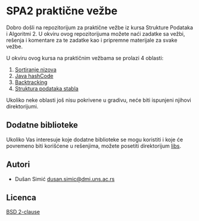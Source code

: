 # SPA2 praktične vežbe

Dobro došli na repozitorijum za praktične vežbe iz kursa Strukture Podataka i Algoritmi 2.
U okviru ovog repozitorijuma možete naći zadatke sa vežbi, rešenja i komentare za te zadatke kao i pripremne materijale za svake vežbe.

U okviru ovog kursa na praktičnim vežbama se prolazi 4 oblasti:

1. [Sortiranje nizova](./sort/)
2. [Java hashCode](./hash/)
3. [Backtracking](./backtrack/)
4. [Struktura podataka stabla](./tree/)

Ukoliko neke oblasti još nisu pokrivene u gradivu, neće biti ispunjeni njihovi direktorijumi.

## Dodatne biblioteke

Ukoliko Vas interesuje koje dodatne biblioteke se mogu koristiti i koje će povremeno biti korišćene u rešenjima, možete posetiti direktorijum [libs](./libs/).

## Autori

- Dušan Simić <dusan.simic@dmi.uns.ac.rs>

## Licenca

[BSD 2-clause](./LICENSE)
